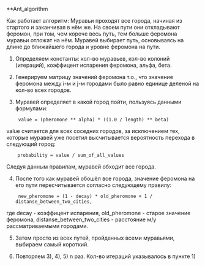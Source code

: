 **Ant_algorithm

Как работает алгоритм:
Муравьи проходят все города, начиная из стартого и заканчивая в нём же.
На своем пути они откладывают феромон, при том, чем короче весь путь, тем больше феромона муравьи отложат на нём.
Муравей выбирает путь, основываясь на длине до ближайшего города и уровне феромона на пути.

1) Определяем константы: кол-во муравьев, кол-во колоний (итераций), коэффицент испарения феромона, альфа, бета.

2) Генерируем матрицу значений феромона т.о., что значение феромона между i-м и j-м городами было равно единице деленой на кол-во всех городов.

3) Муравей определяет в какой город пойти, пользуясь данными формулами:

		value = (pheromone ** alpha) * ((1.0 / length) ** beta)
	
value считается для всех соседних городов, за исключением тех, которые муравей уже посетил
высчитывается вероятность перехода в следующий город:

		probability = value / sum_of_all_values

Следуя данным правилам, муравей обходит все города.

4) После того как муравей обошёл все города, значение феромона на его пути пересчитывается согласно следующему правилу:
	
		new_pheromone = (1 - decay) * old_pheromone + 1 / distanse_between_two_cities, 
	
где decay - коэффицент испарения, old_pheromone - старое значение феромона, distanse_between_two_cities - расстояние м/у рассматриваемыми городами.

5) Затем просто из всех путей, пройденных всеми муравьями, выбираем самый короткий.

6) Повторяем 3), 4), 5) n раз. Кол-во итераций указывалось в пункте 1)
	
	
	
	


